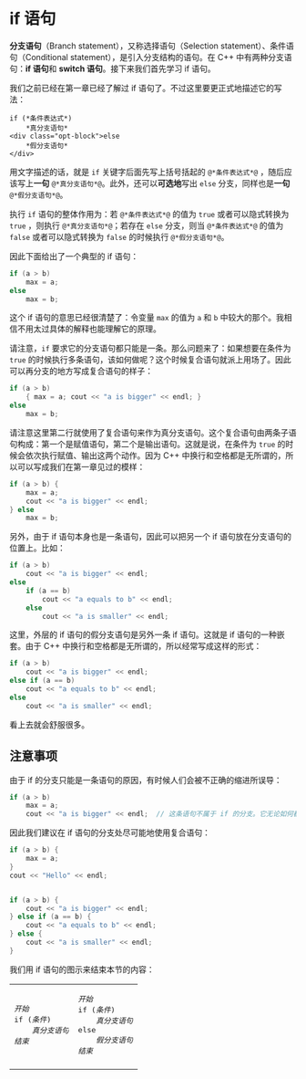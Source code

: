 # if 语句

**分支语句**（Branch statement），又称选择语句（Selection statement）、条件语句（Conditional statement），是引入分支结构的语句。在 C++ 中有两种分支语句：**if 语句**和 **switch 语句**。接下来我们首先学习 if 语句。

我们之前已经在第一章已经了解过 if 语句了。不过这里要更正式地描述它的写法：

```sdsc
if (*条件表达式*)
    *真分支语句*
<div class="opt-block">else
    *假分支语句*
</div>
```

用文字描述的话，就是 `if` 关键字后面先写上括号括起的 `@*条件表达式*@` ，随后应该写上**一句** `@*真分支语句*@`。此外，还可以**可选地**写出 `else` 分支，同样也是**一句** `@*假分支语句*@`。

执行 `if` 语句的整体作用为：若 `@*条件表达式*@` 的值为 `true` 或者可以隐式转换为 `true` ，则执行 `@*真分支语句*@`；若存在 `else` 分支，则当 `@*条件表达式*@`  的值为 `false` 或者可以隐式转换为 `false` 的时候执行 `@*假分支语句*@`。

因此下面给出了一个典型的 if 语句：
```cpp
if (a > b)
    max = a;
else
    max = b;
```
这个 if 语句的意思已经很清楚了：令变量 `max` 的值为 `a` 和 `b` 中较大的那个。我相信不用太过具体的解释也能理解它的原理。

请注意，`if` 要求它的分支语句都只能是一条。那么问题来了：如果想要在条件为 `true` 的时候执行多条语句，该如何做呢？这个时候复合语句就派上用场了。因此可以再分支的地方写成复合语句的样子：
```cpp
if (a > b)
    { max = a; cout << "a is bigger" << endl; }
else
    max = b;
```
请注意这里第二行就使用了复合语句来作为真分支语句。这个复合语句由两条子语句构成：第一个是赋值语句，第二个是输出语句。这就是说，在条件为 `true` 的时候会依次执行赋值、输出这两个动作。因为 C++ 中换行和空格都是无所谓的，所以可以写成我们在第一章见过的模样：
```cpp
if (a > b) {
    max = a;
    cout << "a is bigger" << endl;
} else
    max = b;
```

另外，由于 if 语句本身也是一条语句，因此可以把另一个 if 语句放在分支语句的位置上。比如：
```cpp
if (a > b)
    cout << "a is bigger" << endl;
else
    if (a == b)
        cout << "a equals to b" << endl;
    else
        cout << "a is smaller" << endl;
```
这里，外层的 if 语句的假分支语句是另外一条 if 语句。这就是 if 语句的一种嵌套。由于 C++ 中换行和空格都是无所谓的，所以经常写成这样的形式：
```cpp
if (a > b)
    cout << "a is bigger" << endl;
else if (a == b)
    cout << "a equals to b" << endl;
else
    cout << "a is smaller" << endl;
```
看上去就会舒服很多。

## 注意事项

由于 if 的分支只能是一条语句的原因，有时候人们会被不正确的缩进所误导：
```cpp
if (a > b)
    max = a;
    cout << "a is bigger" << endl;  // 这条语句不属于 if 的分支。它无论如何都会被执行
``` 
因此我们建议在 if 语句的分支处尽可能地使用复合语句：
```cpp
if (a > b) {
    max = a;
}
cout << "Hello" << endl;


if (a > b) {
    cout << "a is bigger" << endl;
} else if (a == b) {
    cout << "a equals to b" << endl;
} else {
    cout << "a is smaller" << endl;
}
```

我们用 if 语句的图示来结束本节的内容：
<table id="ifTable">
<tr>
    <td>
    <pre class="table-code sdsc">
<em>开始</em>
if (<em>条件</em>)
    <em>真分支语句</em>
<em>结束</em>
</pre>
    </td>
    <td>
    <pre class="table-code sdsc">
<em>开始</em>
if (<em>条件</em>)
    <em>真分支语句</em>
else
    <em>假分支语句</em>
<em>结束</em>
</pre>
    </td>
</tr>
<tr>
    <td>
        <div id="if"></div>
    </td>
    <td>
        <div id="else"></div>
    </td>
</tr>
</table>
<!-- TODO -->
<!-- <script>
flowchart.parse('st=>start: 开始\n\
e=>end: 结束\n\
true=>operation: 真分支语句\n\
cond=>condition: 条件\n成立？\n\
\n\
st->cond\n\
cond(yes)->true\n\
true->e\n\
cond(no)->e').drawSVG('if',{
    'yes-text':'是',
    'no-text':'否'
});
flowchart.parse('st=>start: 开始\n\
e=>end: 结束\n\
true=>operation: 真分支语句\n\
false=>operation: 假分支语句\n\
cond=>condition: 条件\n成立？\n\
\n\
st->cond\n\
cond(yes)->true\n\
true->e\n\
cond(no)->false\n\
false->e').drawSVG('else',{
    'yes-text':'是',
    'no-text':'否'
});
</script> -->
